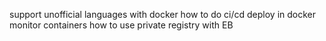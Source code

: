 support unofficial languages with docker
how to do ci/cd
deploy in docker
monitor containers
how to use private registry with EB